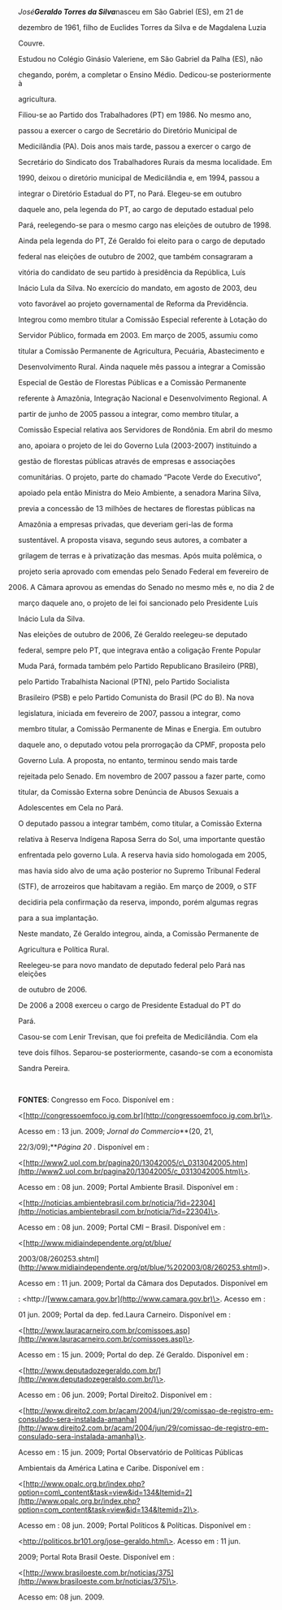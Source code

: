 

*José**Geraldo Torres da Silva***nasceu em São Gabriel (ES), em 21 de

dezembro de 1961, filho de Euclides Torres da Silva e de Magdalena Luzia

Couvre.



Estudou no Colégio Ginásio Valeriene, em São Gabriel da Palha (ES), não

chegando, porém, a completar o Ensino Médio. Dedicou-se posteriormente à

agricultura.



Filiou-se ao Partido dos Trabalhadores (PT) em 1986. No mesmo ano,

passou a exercer o cargo de Secretário do Diretório Municipal de

Medicilândia (PA). Dois anos mais tarde, passou a exercer o cargo de

Secretário do Sindicato dos Trabalhadores Rurais da mesma localidade. Em

1990, deixou o diretório municipal de Medicilândia e, em 1994, passou a

integrar o Diretório Estadual do PT, no Pará. Elegeu-se em outubro

daquele ano, pela legenda do PT, ao cargo de deputado estadual pelo

Pará, reelegendo-se para o mesmo cargo nas eleições de outubro de 1998.



Ainda pela legenda do PT, Zé Geraldo foi eleito para o cargo de deputado

federal nas eleições de outubro de 2002, que também consagraram a

vitória do candidato de seu partido à presidência da República, Luís

Inácio Lula da Silva. No exercício do mandato, em agosto de 2003, deu

voto favorável ao projeto governamental de Reforma da Previdência.

Integrou como membro titular a Comissão Especial referente à Lotação do

Servidor Público, formada em 2003. Em março de 2005, assumiu como

titular a Comissão Permanente de Agricultura, Pecuária, Abastecimento e

Desenvolvimento Rural. Ainda naquele mês passou a integrar a Comissão

Especial de Gestão de Florestas Públicas e a Comissão Permanente

referente à Amazônia, Integração Nacional e Desenvolvimento Regional. A

partir de junho de 2005 passou a integrar, como membro titular, a

Comissão Especial relativa aos Servidores de Rondônia. Em abril do mesmo

ano, apoiara o projeto de lei do Governo Lula (2003-2007) instituindo a

gestão de florestas públicas através de empresas e associações

comunitárias. O projeto, parte do chamado “Pacote Verde do Executivo”,

apoiado pela então Ministra do Meio Ambiente, a senadora Marina Silva,

previa a concessão de 13 milhões de hectares de florestas públicas na

Amazônia a empresas privadas, que deveriam geri-las de forma

sustentável. A proposta visava, segundo seus autores, a combater a

grilagem de terras e à privatização das mesmas. Após muita polêmica, o

projeto seria aprovado com emendas pelo Senado Federal em fevereiro de

2006. A Câmara aprovou as emendas do Senado no mesmo mês e, no dia 2 de

março daquele ano, o projeto de lei foi sancionado pelo Presidente Luís

Inácio Lula da Silva.



Nas eleições de outubro de 2006, Zé Geraldo reelegeu-se deputado

federal, sempre pelo PT, que integrava então a coligação Frente Popular

Muda Pará, formada também pelo Partido Republicano Brasileiro (PRB),

pelo Partido Trabalhista Nacional (PTN), pelo Partido Socialista

Brasileiro (PSB) e pelo Partido Comunista do Brasil (PC do B). Na nova

legislatura, iniciada em fevereiro de 2007, passou a integrar, como

membro titular, a Comissão Permanente de Minas e Energia. Em outubro

daquele ano, o deputado votou pela prorrogação da CPMF, proposta pelo

Governo Lula. A proposta, no entanto, terminou sendo mais tarde

rejeitada pelo Senado. Em novembro de 2007 passou a fazer parte, como

titular, da Comissão Externa sobre Denúncia de Abusos Sexuais a

Adolescentes em Cela no Pará.



O deputado passou a integrar também, como titular, a Comissão Externa

relativa à Reserva Indígena Raposa Serra do Sol, uma importante questão

enfrentada pelo governo Lula. A reserva havia sido homologada em 2005,

mas havia sido alvo de uma ação posterior no Supremo Tribunal Federal

(STF), de arrozeiros que habitavam a região. Em março de 2009, o STF

decidiria pela confirmação da reserva, impondo, porém algumas regras

para a sua implantação.



Neste mandato, Zé Geraldo integrou, ainda, a Comissão Permanente de

Agricultura e Política Rural.



Reelegeu-se para novo mandato de deputado federal pelo Pará nas eleições

de outubro de 2006.



De 2006 a 2008 exerceu o cargo de Presidente Estadual do PT do

Pará.            



Casou-se com Lenir Trevisan, que foi prefeita de Medicilândia. Com ela

teve dois filhos. Separou-se posteriormente, casando-se com a economista

Sandra Pereira.



 



**FONTES**: Congresso em Foco. Disponível em :

\<[http://congressoemfoco.ig.com.br](http://congressoemfoco.ig.com.br)\>.

Acesso em : 13 jun. 2009; *Jornal do Commercio***(20, 21,

22/3/09);***Página 20* . Disponível em :

\<[http://www2.uol.com.br/pagina20/13042005/c\_0313042005.htm](http://www2.uol.com.br/pagina20/13042005/c_0313042005.htm)\>.

Acesso em : 08 jun. 2009; Portal Ambiente Brasil. Disponível em : 

\<[http://noticias.ambientebrasil.com.br/noticia/?id=22304](http://noticias.ambientebrasil.com.br/noticia/?id=22304)\>.

Acesso em : 08 jun. 2009; Portal CMI – Brasil. Disponível em :

\<[http://www.midiaindependente.org/pt/blue/

2003/08/260253.shtml](http://www.midiaindependente.org/pt/blue/%202003/08/260253.shtml)\>.

Acesso em : 11 jun. 2009; Portal da Câmara dos Deputados. Disponível em

: \<http://[www.camara.gov.br](http://www.camara.gov.br)\>. Acesso em :

01 jun. 2009; Portal da dep. fed.Laura Carneiro. Disponível em :

\<[http://www.lauracarneiro.com.br/comissoes.asp](http://www.lauracarneiro.com.br/comissoes.asp)\>.

Acesso em : 15 jun. 2009; Portal do dep. Zé Geraldo. Disponível em :

\<[http://www.deputadozegeraldo.com.br/](http://www.deputadozegeraldo.com.br/)\>.

Acesso em : 06 jun. 2009; Portal Direito2. Disponível em :

\<[http://www.direito2.com.br/acam/2004/jun/29/comissao-de-registro-em-consulado-sera-instalada-amanha](http://www.direito2.com.br/acam/2004/jun/29/comissao-de-registro-em-consulado-sera-instalada-amanha)\>.

Acesso em : 15 jun. 2009; Portal Observatório de Políticas Públicas

Ambientais da América Latina e Caribe. Disponível em :

\<[http://www.opalc.org.br/index.php?option=com\_content&task=view&id=134&Itemid=2](http://www.opalc.org.br/index.php?option=com_content&task=view&id=134&Itemid=2)\>.

Acesso em : 08 jun. 2009; Portal Políticos & Políticas. Disponível em :

\<http://politicos.br101.org/jose-geraldo.html\>. Acesso em : 11 jun.

2009; Portal Rota Brasil Oeste. Disponível em :

\<[http://www.brasiloeste.com.br/noticias/375](http://www.brasiloeste.com.br/noticias/375)\>.

Acesso em: 08 jun. 2009.



 



 



 



 



 



 



 



 

